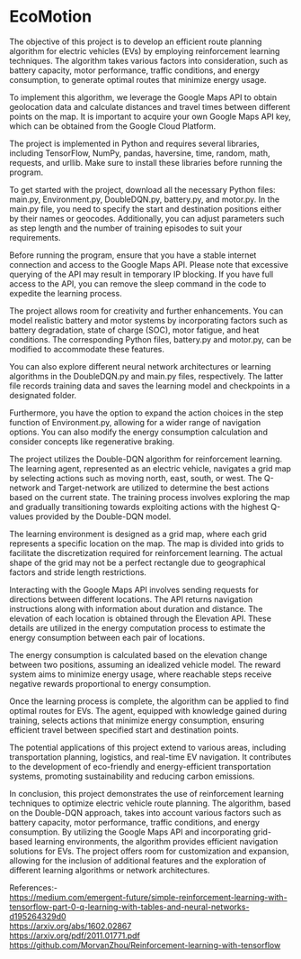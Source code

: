 # EcoMotion

The objective of this project is to develop an efficient route planning algorithm for electric vehicles (EVs) by employing reinforcement learning techniques. The algorithm takes various factors into consideration, such as battery capacity, motor performance, traffic conditions, and energy consumption, to generate optimal routes that minimize energy usage. 

To implement this algorithm, we leverage the Google Maps API to obtain geolocation data and calculate distances and travel times between different points on the map. It is important to acquire your own Google Maps API key, which can be obtained from the Google Cloud Platform.

The project is implemented in Python and requires several libraries, including TensorFlow, NumPy, pandas, haversine, time, random, math, requests, and urllib. Make sure to install these libraries before running the program.

To get started with the project, download all the necessary Python files: main.py, Environment.py, DoubleDQN.py, battery.py, and motor.py. In the main.py file, you need to specify the start and destination positions either by their names or geocodes. Additionally, you can adjust parameters such as step length and the number of training episodes to suit your requirements.

Before running the program, ensure that you have a stable internet connection and access to the Google Maps API. Please note that excessive querying of the API may result in temporary IP blocking. If you have full access to the API, you can remove the sleep command in the code to expedite the learning process.

The project allows room for creativity and further enhancements. You can model realistic battery and motor systems by incorporating factors such as battery degradation, state of charge (SOC), motor fatigue, and heat conditions. The corresponding Python files, battery.py and motor.py, can be modified to accommodate these features.

You can also explore different neural network architectures or learning algorithms in the DoubleDQN.py and main.py files, respectively. The latter file records training data and saves the learning model and checkpoints in a designated folder.

Furthermore, you have the option to expand the action choices in the step function of Environment.py, allowing for a wider range of navigation options. You can also modify the energy consumption calculation and consider concepts like regenerative braking.

The project utilizes the Double-DQN algorithm for reinforcement learning. The learning agent, represented as an electric vehicle, navigates a grid map by selecting actions such as moving north, east, south, or west. The Q-network and Target-network are utilized to determine the best actions based on the current state. The training process involves exploring the map and gradually transitioning towards exploiting actions with the highest Q-values provided by the Double-DQN model.

The learning environment is designed as a grid map, where each grid represents a specific location on the map. The map is divided into grids to facilitate the discretization required for reinforcement learning. The actual shape of the grid may not be a perfect rectangle due to geographical factors and stride length restrictions.

Interacting with the Google Maps API involves sending requests for directions between different locations. The API returns navigation instructions along with information about duration and distance. The elevation of each location is obtained through the Elevation API. These details are utilized in the energy computation process to estimate the energy consumption between each pair of locations.

The energy consumption is calculated based on the elevation change between two positions, assuming an idealized vehicle model. The reward system aims to minimize energy usage, where reachable steps receive negative rewards proportional to energy consumption.

Once the learning process is complete, the algorithm can be applied to find optimal routes for EVs. The agent, equipped with knowledge gained during training, selects actions that minimize energy consumption, ensuring efficient travel between specified start and destination points.

The potential applications of this project extend to various areas, including transportation planning, logistics, and real-time EV navigation. It contributes to the development of eco-friendly and energy-efficient transportation systems, promoting sustainability and reducing carbon emissions.

In conclusion, this project demonstrates the use of reinforcement learning techniques to optimize electric vehicle route planning. The algorithm, based on the Double-DQN approach, takes into account various factors such as battery capacity, motor performance, traffic conditions, and energy consumption. By utilizing the Google Maps API and incorporating grid-based learning environments, the algorithm provides efficient navigation solutions for EVs. The project offers room for customization and expansion, allowing for the inclusion of additional features and the exploration of different learning algorithms or network architectures.  

References:-</br>
https://medium.com/emergent-future/simple-reinforcement-learning-with-tensorflow-part-0-q-learning-with-tables-and-neural-networks-d195264329d0 </br>
https://arxiv.org/abs/1602.02867</br>
https://arxiv.org/pdf/2011.01771.pdf</br>
https://github.com/MorvanZhou/Reinforcement-learning-with-tensorflow
